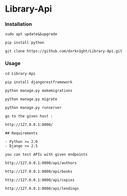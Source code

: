 # Library-Api

### Installation
`sudo apt update&&upgrade`

`pip install python`

`git clone https://github.com/dxrkn1ght/Library-Api.git`

### Usage

```
cd Library-Api
```

```
pip install djangorestframework
```

```
python manage.py makemigrations
```

```
python manage.py migrate
```

```
python manage.py runserver
```
`go to the given host :
`

`http://127.0.0.1:8000/`

````
## Requirements

- Python >= 2.0
- Django >= 2.5
````

`you can test APIs with given endpoints`

```
http://127.0.0.1:8000/api/authors
```

```
http://127.0.0.1:8000/api/books 
```

```
http://127.0.0.1:8000/api/copies 
```

```
http://127.0.0.1:8000/api/lendings
```

